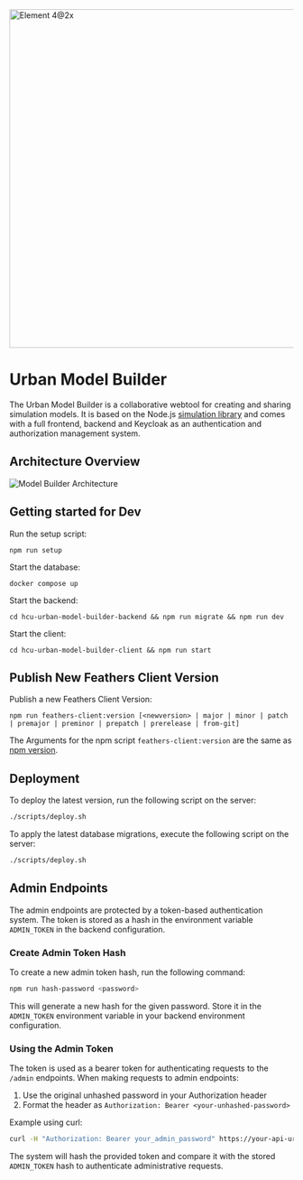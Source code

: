 <img width="600" alt="Element 4@2x" src="https://github.com/user-attachments/assets/c494c6de-c9ed-4175-901a-0eb98bf0e565" />

# Urban Model Builder
The Urban Model Builder is a collaborative webtool for creating and sharing simulation models. It is based on the Node.js [simulation library](github.com/scottfr/simulation) and comes with a full frontend, backend and Keycloak as an authentication and authorization management system. 

## Architecture Overview
![Model Builder Architecture](https://github.com/user-attachments/assets/f07ee343-63f7-4979-b0de-e88c02893429)


## Getting started for Dev

Run the setup script:
```
npm run setup
```

Start the database:
```
docker compose up
```

Start the backend:
```
cd hcu-urban-model-builder-backend && npm run migrate && npm run dev
```

Start the client:
```
cd hcu-urban-model-builder-client && npm run start
```

## Publish New Feathers Client Version

Publish a new Feathers Client Version:
```
npm run feathers-client:version [<newversion> | major | minor | patch | premajor | preminor | prepatch | prerelease | from-git]
```
The Arguments for the npm script `feathers-client:version` are the same as [npm version](https://docs.npmjs.com/cli/v8/commands/npm-version).

## Deployment

To deploy the latest version, run the following script on the server:
```bash
./scripts/deploy.sh
```

To apply the latest database migrations, execute the following script on the server:
```bash
./scripts/deploy.sh
```
## Admin Endpoints
The admin endpoints are protected by a token-based authentication system. The token is stored as a hash in the environment variable `ADMIN_TOKEN` in the backend configuration.

### Create Admin Token Hash

To create a new admin token hash, run the following command:
```bash
npm run hash-password <password>
```
This will generate a new hash for the given password. Store it in the `ADMIN_TOKEN` environment variable in your backend environment configuration.

### Using the Admin Token

The token is used as a bearer token for authenticating requests to the `/admin` endpoints. When making requests to admin endpoints:

1. Use the original unhashed password in your Authorization header
2. Format the header as `Authorization: Bearer <your-unhashed-password>`

Example using curl:
```bash
curl -H "Authorization: Bearer your_admin_password" https://your-api-url/admin/endpoint
```

The system will hash the provided token and compare it with the stored `ADMIN_TOKEN` hash to authenticate administrative requests.
